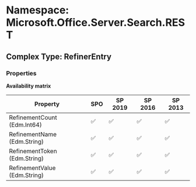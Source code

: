 # Namespace: Microsoft.Office.Server.Search.REST

## Complex Type: RefinerEntry

### Properties

**Availability matrix**

Property | SPO | SP 2019 | SP 2016 | SP 2013
----------|-----|---------|---------|--------
RefinementCount (Edm.Int64) | ✅ | ✅ | ✅ | ✅
RefinementName (Edm.String) | ✅ | ✅ | ✅ | ✅
RefinementToken (Edm.String) | ✅ | ✅ | ✅ | ✅
RefinementValue (Edm.String) | ✅ | ✅ | ✅ | ✅
